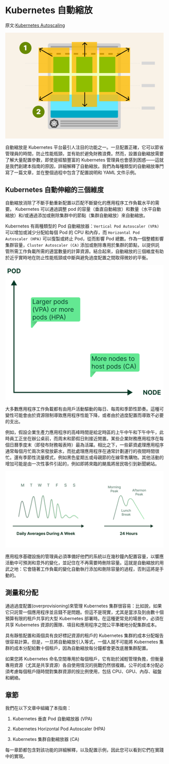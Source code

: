 # Kubernetes 自動縮放

原文:[Kubernetes Autoscaling](https://www.kubecost.com/kubernetes-autoscaling)

![](./assets/kubernetes-autoscale.svg)

自動縮放是 Kubernetes 平台最引人注目的功能之一。一旦配置正確，它可以節省管理員的時間，防止性能瓶頸，並有助於避免財務浪費。然而，設置自動縮放需要了解大量配置參數，即使是經驗豐富的 Kubernetes 管理員也會感到困惑——這就是我們創建本指南的原因，詳細解釋了自動縮放。我們為每種類型的自動縮放專門寫了一篇文章，並在整個過程中包含了配置說明和 YAML 文件示例。

## Kubernetes 自動伸縮的三個維度

自動縮放消除了不斷手動重新配置以匹配不斷變化的應用程序工作負載水平的需要。 Kubernetes 可以通過調整 pod 的容量（垂直自動縮放）和數量（水平自動縮放）和/或通過添加或刪除集群中的節點（集群自動縮放）來自動縮放。

Kubernetes 有兩種類型的 Pod 自動縮放器：`Vertical Pod Autoscaler (VPA)` 可以增加或減少分配給每個 Pod 的 CPU 和內存，而 `Horizo​​ntal Pod Autoscaler (HPA)` 可以復製或終止 Pod，從而影響 Pod 總數。作為一個整體影響集群容量，`Cluster Autoscaler (CA)` 添加或刪除專用於集群的節點，以提供託管所需工作負載所需的適當數量的計算資源。結合起來，自動縮放的三個維度有助於近乎實時地在防止性能瓶頸或中斷與避免過度配置之間取得微妙的平衡。

![](./assets/why-autoscale.png)

大多數應用程序工作負載都有由用戶活動驅動的每日、每周和季節性節奏。這種可變性可能會由於資源限制導致應用程序性能下降，或者由於過度配置而導致不必要的支出。

例如，假設企業生產力應用程序的高峰時間是給定時區的上午中午和下午中午，此時員工正坐在辦公桌前，而周末和節假日則接近閒置。某些企業財務應用程序在每個日曆季度末（即發布財務報表時）最為活躍。相比之下，一些薪資處理應用程序通常每個月忙兩次來發放薪水，而批處理應用程序在通常計劃運行的夜間時間很忙。還有季節性流量模式，例如黑色星期五或母親節的在線零售購物。其他活動的增加可能是由一次性事件引起的，例如即將來臨的颶風將居民吸引到新聞網站。

![](./assets/daily-averages.png)

應用程序基礎設施的管理員必須準備好他們的系統以在幾秒鐘內配置容量，以響應活動中可預測和意外的變化，並記住在不再需要時刪除容量。這就是自動縮放的用武之地：它會隨著工作負載的變化自動執行添加和刪除容量的過程，否則這將是手動的。

## 測量和分配

通過過度配置(overprovisioning)來管理 Kubernetes 集群很容易：比如說，如果它只託管一個應用程序並且錢不是問題。但這不是現實，尤其是當涉及到由數十個預算有限的租戶共享的大型 Kubernetes 部署時。在這種更常見的場景中，必須在共享 Kubernetes 資源的團隊、項目和應用程序之間公平準確地分配集群成本。

具有靜態配置和兩個具有良好標記資源的租戶的 Kubernetes 集群的成本分配報告很容易計算。但是，一旦將自動縮放引入等式，一個人就不可能將 Kubernetes 集群的成本分配給數十個租戶，因為自動縮放每分鐘都會更改底層集群配置。

如果您將 Kubernetes 命名空間專用於每個租戶，它有助於減輕管理負擔，但衡量專用資源（尤其是共享資源）各自使用情況的挑戰仍然很複雜。公平的成本分配必須考慮每個租戶隨時間對集群資源的按比例使用，包括 CPU、GPU、內存、磁盤和網絡。

## 章節

我們在以下文章中組織了本指南：

1. Kubernetes 垂直 Pod 自動縮放器 (VPA)

2. Kubernetes Horizo​​ntal Pod Autoscaler (HPA)

3. Kubernetes 集群自動縮放器 (CA)

每一章節都包含對該功能的詳細解釋，以及配置示例，因此您可以看到它們在實踐中的實現。

